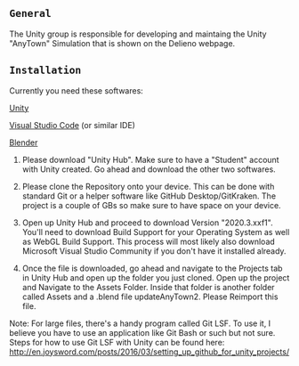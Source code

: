 ## `General`

The Unity group is responsible for developing and maintaing the Unity "AnyTown" Simulation that is shown on the Delieno webpage. 

## `Installation`
Currently you need these softwares:

[Unity](https://unity3d.com/get-unity/download)

[Visual Studio Code](https://code.visualstudio.com/) (or similar IDE)

[Blender](https://www.blender.org/)

1. Please download "Unity Hub". Make sure to have a "Student" account with Unity created. Go ahead and download the other two softwares.

2. Please clone the Repository onto your device. This can be done with standard Git or a helper software like GitHub Desktop/GitKraken. The project is a couple of GBs so make sure to have space on your device. 

3. Open up Unity Hub and proceed to download Version "2020.3.xxf1". You'll need to download Build Support for your Operating System as well as WebGL Build Support. 
This process will most likely also download Microsoft Visual Studio Community if you don't have it installed already.

4. Once the file is downloaded, go ahead and navigate to the Projects tab in Unity Hub and open up the folder you just cloned. Open up the project and Navigate to the Assets Folder. Inside that folder is another folder called Assets and a .blend file updateAnyTown2. Please Reimport this file.

Note: For large files, there's a handy program called Git LSF. To use it, I believe you have to use an application like Git Bash or such but not sure. Steps for how to use Git LSF with Unity can be found here: http://en.joysword.com/posts/2016/03/setting_up_github_for_unity_projects/

